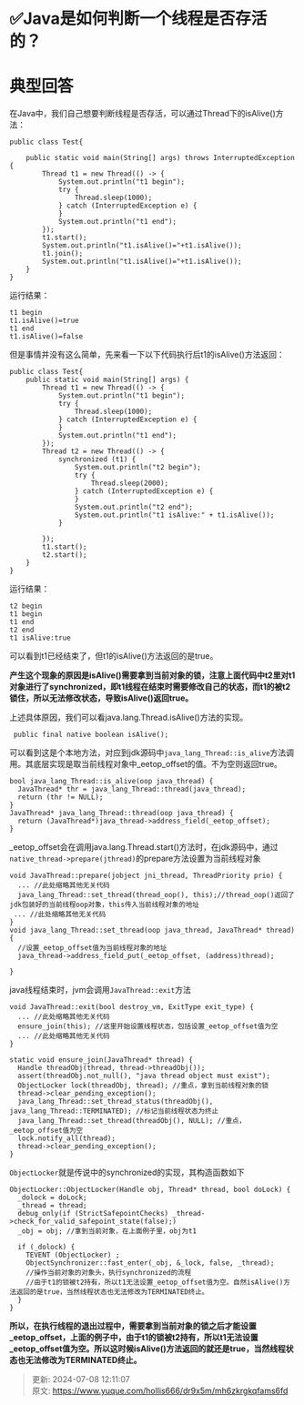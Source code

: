 # ✅Java是如何判断一个线程是否存活的？

# 典型回答
  
在Java中，我们自己想要判断线程是否存活，可以通过Thread下的isAlive()方法：



```plain
public class Test{

    public static void main(String[] args) throws InterruptedException {
        Thread t1 = new Thread(() -> {
            System.out.println("t1 begin");
            try {
                Thread.sleep(1000);
            } catch (InterruptedException e) {
            }
            System.out.println("t1 end");
        });
        t1.start();
        System.out.println("t1.isAlive()="+t1.isAlive());
        t1.join();
        System.out.println("t1.isAlive()="+t1.isAlive());
    }
}
```



运行结果：



```plain
t1 begin
t1.isAlive()=true
t1 end
t1.isAlive()=false
```



但是事情并没有这么简单，先来看一下以下代码执行后t1的isAlive()方法返回：



```plain
public class Test{
    public static void main(String[] args) {
        Thread t1 = new Thread(() -> {
            System.out.println("t1 begin");
            try {
                Thread.sleep(1000);
            } catch (InterruptedException e) {
            }
            System.out.println("t1 end");
        });
        Thread t2 = new Thread(() -> {
            synchronized (t1) {
                System.out.println("t2 begin");
                try {
                    Thread.sleep(2000);
                } catch (InterruptedException e) {
                }
                System.out.println("t2 end");
                System.out.println("t1 isAlive:" + t1.isAlive());
            }

        });
        t1.start();
        t2.start();
    }
}
```



运行结果：



```plain
t2 begin
t1 begin
t1 end
t2 end
t1 isAlive:true
```



可以看到t1已经结束了，但t1的isAlive()方法返回的是true。

  
**产生这个现象的原因是isAlive()需要拿到当前对象的锁，注意上面代码中t2里对t1对象进行了synchronized，即t1线程在结束时需要修改自己的状态，而t1的被t2锁住，所以无法修改状态，导致isAlive()返回true。**

  
上述具体原因，我们可以看java.lang.Thread.isAlive()方法的实现。



```plain
 public final native boolean isAlive();
```



可以看到这是个本地方法，对应到jdk源码中`java_lang_Thread::is_alive`方法调用。其底层实现是取当前线程对象中_eetop_offset的值。不为空则返回true。



```plain
bool java_lang_Thread::is_alive(oop java_thread) {
  JavaThread* thr = java_lang_Thread::thread(java_thread);
  return (thr != NULL);
}
JavaThread* java_lang_Thread::thread(oop java_thread) {
  return (JavaThread*)java_thread->address_field(_eetop_offset);
}
```



_eetop_offset会在调用java.lang.Thread.start()方法时，在jdk源码中，通过`native_thread->prepare(jthread)`的prepare方法设置为当前线程对象



```plain
void JavaThread::prepare(jobject jni_thread, ThreadPriority prio) {
  ... //此处缩略其他无关代码
  java_lang_Thread::set_thread(thread_oop(), this);//thread_oop()返回了jdk包装好的当前线程oop对象，this传入当前线程对象的地址
 ... //此处缩略其他无关代码
}
void java_lang_Thread::set_thread(oop java_thread, JavaThread* thread) {
  //设置_eetop_offset值为当前线程对象的地址
  java_thread->address_field_put(_eetop_offset, (address)thread); 
  
}
```



java线程结束时，jvm会调用`JavaThread::exit`方法



```plain
void JavaThread::exit(bool destroy_vm, ExitType exit_type) {
  ... //此处缩略其他无关代码
  ensure_join(this); //这里开始设置线程状态，包括设置_eetop_offset值为空
  ... //此处缩略其他无关代码
}

static void ensure_join(JavaThread* thread) {
  Handle threadObj(thread, thread->threadObj());
  assert(threadObj.not_null(), "java thread object must exist");
  ObjectLocker lock(threadObj, thread); //重点，拿到当前线程对象的锁
  thread->clear_pending_exception();
  java_lang_Thread::set_thread_status(threadObj(), java_lang_Thread::TERMINATED); //标记当前线程状态为终止
  java_lang_Thread::set_thread(threadObj(), NULL); //重点，_eetop_offset值为空
  lock.notify_all(thread);
  thread->clear_pending_exception();
}
```



`ObjectLocker`就是传说中的synchronized的实现，其构造函数如下



```plain
ObjectLocker::ObjectLocker(Handle obj, Thread* thread, bool doLock) {
  _dolock = doLock;
  _thread = thread;
  debug_only(if (StrictSafepointChecks) _thread->check_for_valid_safepoint_state(false);)
  _obj = obj; //拿到当前对象，在上面例子里，obj为t1

  if (_dolock) {
    TEVENT (ObjectLocker) ;
    ObjectSynchronizer::fast_enter(_obj, &_lock, false, _thread); 
    //操作当前对象的对象头，执行synchronized的流程
    //由于t1的锁被t2持有，所以t1无法设置_eetop_offset值为空。自然isAlive()方法返回的是true，当然线程状态也无法修改为TERMINATED终止。
  }
}
```



**所以，在执行线程的退出过程中，需要拿到当前对象的锁之后才能设置_eetop_offset，上面的例子中，由于t1的锁被t2持有，所以t1无法设置_eetop_offset值为空。所以这时候isAlive()方法返回的就还是true，当然线程状态也无法修改为TERMINATED终止。**





> 更新: 2024-07-08 12:11:07  
> 原文: <https://www.yuque.com/hollis666/dr9x5m/mh6zkrgkqfams6fd>